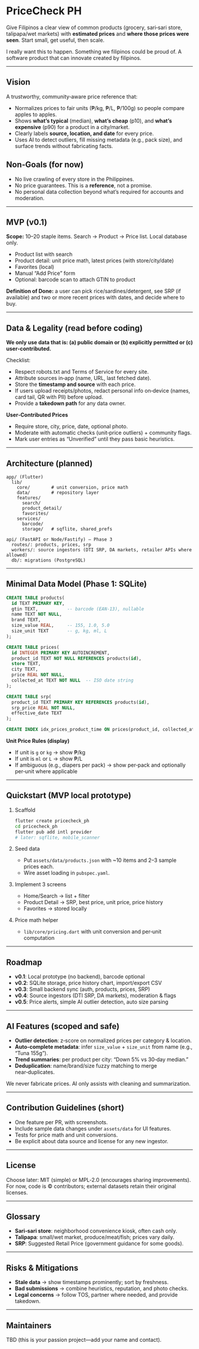 # PriceCheck PH

Give Filipinos a clear view of common products (grocery, sari‑sari store, talipapa/wet markets) with **estimated prices** and **where those prices were seen**. Start small, get useful, then scale.

I really want this to happen. Something we filipinos could be proud of. A software product that can innovate created by filipinos.

---

## Vision

A trustworthy, community‑aware price reference that:

* Normalizes prices to fair units (₱/kg, ₱/L, ₱/100g) so people compare apples to apples.
* Shows **what’s typical** (median), **what’s cheap** (p10), and **what’s expensive** (p90) for a product in a city/market.
* Clearly labels **source, location, and date** for every price.
* Uses AI to detect outliers, fill missing metadata (e.g., pack size), and surface trends without fabricating facts.

## Non‑Goals (for now)

* No live crawling of every store in the Philippines.
* No price guarantees. This is a **reference**, not a promise.
* No personal data collection beyond what’s required for accounts and moderation.

---

## MVP (v0.1)

**Scope:** 10–20 staple items. Search → Product → Price list. Local database only.

* Product list with search
* Product detail: unit price math, latest prices (with store/city/date)
* Favorites (local)
* Manual “Add Price” form
* Optional: barcode scan to attach GTIN to product

**Definition of Done:** a user can pick rice/sardines/detergent, see SRP (if available) and two or more recent prices with dates, and decide where to buy.

---

## Data & Legality (read before coding)

**We only use data that is: (a) public domain or (b) explicitly permitted or (c) user‑contributed.**

Checklist:

* Respect robots.txt and Terms of Service for every site.
* Attribute sources in‑app (name, URL, last fetched date).
* Store the **timestamp and source** with each price.
* If users upload receipts/photos, redact personal info on‑device (names, card tail, QR with PII) before upload.
* Provide a **takedown path** for any data owner.

**User‑Contributed Prices**

* Require store, city, price, date, optional photo.
* Moderate with automatic checks (unit‑price outliers) + community flags.
* Mark user entries as “Unverified” until they pass basic heuristics.

---

## Architecture (planned)

```
app/ (Flutter)
  lib/
    core/        # unit conversion, price math
    data/        # repository layer
    features/
      search/
      product_detail/
      favorites/
    services/
      barcode/
      storage/   # sqflite, shared_prefs

api/ (FastAPI or Node/Fastify) – Phase 3
  routes/: products, prices, srp
  workers/: source ingestors (DTI SRP, DA markets, retailer APIs where allowed)
  db/: migrations (PostgreSQL)
```

---

## Minimal Data Model (Phase 1: SQLite)

```sql
CREATE TABLE products(
  id TEXT PRIMARY KEY,
  gtin TEXT,           -- barcode (EAN-13), nullable
  name TEXT NOT NULL,
  brand TEXT,
  size_value REAL,     -- 155, 1.0, 5.0
  size_unit TEXT       -- g, kg, ml, L
);

CREATE TABLE prices(
  id INTEGER PRIMARY KEY AUTOINCREMENT,
  product_id TEXT NOT NULL REFERENCES products(id),
  store TEXT,
  city TEXT,
  price REAL NOT NULL,
  collected_at TEXT NOT NULL  -- ISO date string
);

CREATE TABLE srp(
  product_id TEXT PRIMARY KEY REFERENCES products(id),
  srp_price REAL NOT NULL,
  effective_date TEXT
);

CREATE INDEX idx_prices_product_time ON prices(product_id, collected_at DESC);
```

**Unit Price Rules (display)**

* If unit is `g` or `kg` → show ₱/kg
* If unit is `ml` or `L` → show ₱/L
* If ambiguous (e.g., diapers per pack) → show per‑pack and optionally per‑unit where applicable

---

## Quickstart (MVP local prototype)

1. Scaffold

   ```bash
   flutter create pricecheck_ph
   cd pricecheck_ph
   flutter pub add intl provider
   # later: sqflite, mobile_scanner
   ```
2. Seed data

   * Put `assets/data/products.json` with \~10 items and 2–3 sample prices each.
   * Wire asset loading in `pubspec.yaml`.
3. Implement 3 screens

   * Home/Search → list + filter
   * Product Detail → SRP, best price, unit price, price history
   * Favorites → stored locally
4. Price math helper

   * `lib/core/pricing.dart` with unit conversion and per‑unit computation

---

## Roadmap

* **v0.1**: Local prototype (no backend), barcode optional
* **v0.2**: SQLite storage, price history chart, import/export CSV
* **v0.3**: Small backend sync (auth, products, prices, SRP)
* **v0.4**: Source ingestors (DTI SRP, DA markets), moderation & flags
* **v0.5**: Price alerts, simple AI outlier detection, auto size parsing

---

## AI Features (scoped and safe)

* **Outlier detection**: z‑score on normalized prices per category & location.
* **Auto‑complete metadata**: infer `size_value` + `size_unit` from name (e.g., “Tuna 155g”).
* **Trend summaries**: per product per city: “Down 5% vs 30‑day median.”
* **Deduplication**: name/brand/size fuzzy matching to merge near‑duplicates.

We never fabricate prices. AI only assists with cleaning and summarization.

---

## Contribution Guidelines (short)

* One feature per PR, with screenshots.
* Include sample data changes under `assets/data` for UI features.
* Tests for price math and unit conversions.
* Be explicit about data source and license for any new ingestor.

---

## License

Choose later: MIT (simple) or MPL‑2.0 (encourages sharing improvements). For now, code is © contributors; external datasets retain their original licenses.

---

## Glossary

* **Sari‑sari store**: neighborhood convenience kiosk, often cash only.
* **Talipapa**: small/wet market, produce/meat/fish; prices vary daily.
* **SRP**: Suggested Retail Price (government guidance for some goods).

---

## Risks & Mitigations

* **Stale data** → show timestamps prominently; sort by freshness.
* **Bad submissions** → combine heuristics, reputation, and photo checks.
* **Legal concerns** → follow TOS, partner where needed, and provide takedown.

---

## Maintainers

TBD (this is your passion project—add your name and contact).
